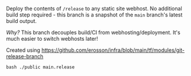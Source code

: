 Deploy the contents of `/release` to any static site webhost. No additional build step required - this branch is a snapshot of the `main` branch's latest build output.

_Why?_ This branch decouples build/CI from webhosting/deployment. It's much easier to switch webhosts later!

Created using https://github.com/erosson/infra/blob/main/tf/modules/git-release-branch

    bash ./public main.release
